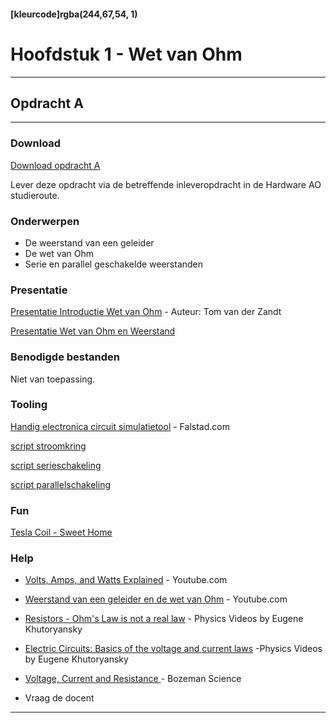 #### [kleurcode]rgba(244,67,54, 1)

# Hoofdstuk 1 - Wet van Ohm

---
## Opdracht A
---

### Download

[Download opdracht A](https://elo.kw1c.nl/CMS/Studie/811%20ICT-Academie/811%20VakkenInhoud/%5BB.11%20HARa%5D%20Hardware%20AO/25187%20%C2%A0%20Applicatie-%20en%20mediaontwikkelaar/Periode%2002/Productie/02.%20Opdrachten/HardwareAO.opdrachtA.docx)

Lever deze opdracht via de betreffende inleveropdracht in de Hardware AO studieroute.

### Onderwerpen
* De weerstand van een geleider
* De wet van Ohm
* Serie en parallel geschakelde weerstanden

### Presentatie

[Presentatie Introductie Wet van Ohm](https://elo.kw1c.nl/CMS/Studie/811%20ICT-Academie/811%20VakkenInhoud/%5BB.11%20HARa%5D%20Hardware%20AO/25187%20%C2%A0%20Applicatie-%20en%20mediaontwikkelaar/Periode%2002/Productie/01.%20Reader/Tom/introductie%20wet%20van%20ohm.pptx) - Auteur: Tom van der Zandt

[Presentatie Wet van Ohm en Weerstand](https://elo.kw1c.nl/CMS/Studie/811%20ICT-Academie/811%20VakkenInhoud/%5BB.11%20HARa%5D%20Hardware%20AO/25187%20%C2%A0%20Applicatie-%20en%20mediaontwikkelaar/Periode%2002/Productie/01.%20Reader/HARa01.Presentatie.Wet%20van%20Ohm-Weerstanden.pdf)

### Benodigde bestanden
<!-- <a href="https://elo.kw1c.nl/CMS/Studie/811%20ICT-Academie/811%20VakkenInhoud/%5BB.16%20JAV%5D%20Javascript/25187%20%C2%A0%20Applicatie-%20en%20mediaontwikkelaar/Periode%2001/Productie/02.%20Opdrachten/Hoofdstuk%201/Bijlage%20opdracht%201.3.docx" target="_blank">Te gebruiken document template</a> -->
Niet van toepassing.

### Tooling
[Handig electronica circuit simulatietool](https://www.falstad.com/circuit/) - Falstad.com

[script stroomkring](https://elo.kw1c.nl/CMS/Studie/811%20ICT-Academie/811%20VakkenInhoud/%5BB.11%20HARa%5D%20Hardware%20AO/25187%20%C2%A0%20Applicatie-%20en%20mediaontwikkelaar/Periode%2002/Productie/03.%20Scripts/Falstad.stroomkring.circuitjs.txt)

[script serieschakeling](https://elo.kw1c.nl/CMS/Studie/811%20ICT-Academie/811%20VakkenInhoud/%5BB.11%20HARa%5D%20Hardware%20AO/25187%20%C2%A0%20Applicatie-%20en%20mediaontwikkelaar/Periode%2002/Productie/03.%20Scripts/Falstad.serieschakeling.circuitjs.txt)

[script parallelschakeling](https://elo.kw1c.nl/CMS/Studie/811%20ICT-Academie/811%20VakkenInhoud/%5BB.11%20HARa%5D%20Hardware%20AO/25187%20%C2%A0%20Applicatie-%20en%20mediaontwikkelaar/Periode%2002/Productie/03.%20Scripts/Falstad.parallelschakeling.circuitjs.txt)

### Fun

[Tesla Coil - Sweet Home](https://elo.kw1c.nl/CMS/Studie/811%20ICT-Academie/811%20VakkenInhoud/%5BB.11%20HARa%5D%20Hardware%20AO/25187%20%C2%A0%20Applicatie-%20en%20mediaontwikkelaar/Periode%2002/Productie/01.%20Reader/Tom/sweethomeTesla.mp4)

### Help
- <a target="_blank" href="https://www.youtube.com/watch?v=mvuHsu8S6v8">Volts, Amps, and Watts Explained</a> - Youtube.com

- <a target="_blank" href="https://www.youtube.com/watch?v=RpwlUoBTQi0">Weerstand van een geleider en de wet van Ohm</a> - Youtube.com

- [Resistors - Ohm's Law is not a real law](https://www.youtube.com/watch?v=G3H5lKoWPpY) - Physics Videos by Eugene Khutoryansky

- [Electric Circuits: Basics of the voltage and current laws](https://www.youtube.com/watch?v=m4jzgqZu-4s) -Physics Videos by Eugene Khutoryansky

- [Voltage, Current and Resistance
](https://www.youtube.com/watch?v=J4Vq-xHqUo8) - Bozeman Science


- Vraag de docent

---
